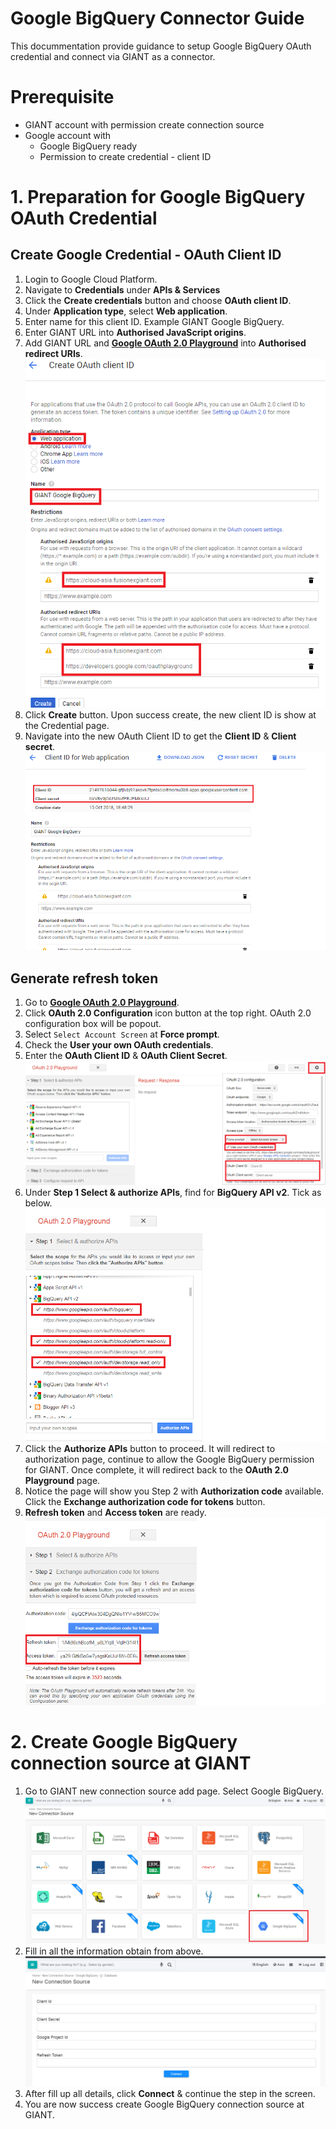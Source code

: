 # Google BigQuery Connector Guide

This docummentation provide guidance to setup Google BigQuery OAuth credential and connect via GIANT as a connector.

# Prerequisite
- GIANT account with permission create connection source
- Google account with
    - Google BigQuery ready
    - Permission to create credential - client ID

# 1. Preparation for Google BigQuery OAuth Credential
## Create Google Credential - OAuth Client ID
1. Login to Google Cloud Platform.
2. Navigate to **Credentials** under **APIs & Services**
3. Click the **Create credentials** button and choose **OAuth client ID**.
4. Under **Application type**, select **Web application**.
5. Enter name for this client ID. Example GIANT Google BigQuery.
6. Enter GIANT URL into **Authorised JavaScript origins**. 
7. Add GIANT URL and [**Google OAuth 2.0 Playground**](https://developers.google.com/oauthplayground) into **Authorised redirect URIs**. ![create-client-id](https://github.com/fx-giant/giant-public/blob/main/connector/GoogleBigQuery/images/create-oauth-client-id.png)
8. Click **Create** button. Upon success create, the new client ID is show at the Credential page.
9. Navigate into the new OAuth Client ID to get the **Client ID** & **Client secret**. ![client-id-credential](https://github.com/fx-giant/giant-public/blob/main/connector/GoogleBigQuery/images/client-id-credential.png)

## Generate refresh token
1. Go to [**Google OAuth 2.0 Playground**](https://developers.google.com/oauthplayground/).
2. Click **OAuth 2.0 Configuration** icon button at the top right. OAuth 2.0 configuration box will be popout.
3. Select `Select Account Screen` at **Force prompt**.
4. Check the **User your own OAuth credentials**. 
5. Enter the **OAuth Client ID** & **OAuth Client Secret**.
![oauth-configuration](https://github.com/fx-giant/giant-public/blob/main/connector/GoogleBigQuery/images/oauth-configuration.png)
6. Under **Step 1 Select & authorize APIs**, find for **BigQuery API v2**. Tick as below. ![oauth-step1](https://github.com/fx-giant/giant-public/blob/main/connector/GoogleBigQuery/images/oauth-step1.png)
7. Click the **Authorize APIs** button to proceed. It will redirect to authorization page, continue to allow the Google BigQuery permission for GIANT. Once complete, it will redirect back to the **OAuth 2.0 Playground** page.
8. Notice the page will show you Step 2 with **Authorization code** available. Click the **Exchange authorization code for tokens** button. 
9. **Refresh token** and **Access token** are ready. ![exchange-token](https://github.com/fx-giant/giant-public/blob/main/connector/GoogleBigQuery/images/exchange-token.png)


# 2. Create Google BigQuery connection source at GIANT
1. Go to GIANT new connection source add page. Select Google BigQuery.
![New Connection Source Page](https://github.com/fx-giant/giant-public/blob/main/connector/GoogleBigQuery/images/new-connection-source-page.png)
2. Fill in all the information obtain from above. ![Create Giant Google BigQuery](https://github.com/fx-giant/giant-public/blob/main/connector/GoogleBigQuery/images/google-bigquery-source.png)
3. After fill up all details, click **Connect** & continue the step in the screen. 
4. You are now success create Google BigQuery connection source at GIANT. 










